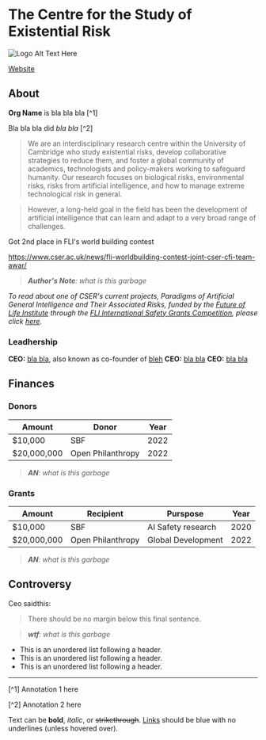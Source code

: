 # The Centre for the Study of Existential Risk

![Logo Alt Text Here](https://upload.wikimedia.org/wikipedia/commons/thumb/9/9e/Picea_abies_shoot_with_buds%2C_Sogndal%2C_Norway.jpg/240px-Picea_abies_shoot_with_buds%2C_Sogndal%2C_Norway.jpg)

[Website](https://www.cser.ac.uk/)

## About

**Org Name** is bla bla bla [^1]

Bla bla bla did _bla bla_ [^2]

> We are an interdisciplinary research centre within the University of Cambridge who study existential risks, develop collaborative strategies to reduce them, and foster a global community of academics, technologists and policy-makers working to safeguard humanity. Our research focuses on biological risks, environmental risks, risks from artificial intelligence, and how to manage extreme technological risk in general.
 
> However, a long-held goal in the field has been the development of artificial intelligence that can learn and adapt to a very broad range of challenges.


Got 2nd place in FLI's world building contest

https://www.cser.ac.uk/news/fli-worldbuilding-contest-joint-cser-cfi-team-awar/ 

> ***Author's Note**: what is this garbage*
 

_To read about one of CSER's current projects, Paradigms of Artificial General Intelligence and Their Associated Risks, funded by the [Future of Life Institute](https://futureoflife.org/) through the [FLI International Safety Grants Competition](https://futureoflife.org/2018/07/25/2-million-donated-to-keep-artificial-general-intelligence-beneficial-and-robust/), please click [here](https://www.cser.ac.uk/research/paradigms-AGI/)._


### Leadhership

**CEO:** [bla bla](), also known as co-founder of [bleh]()
**CEO:** [bla bla]()
**CEO:** [bla bla]()

## Finances

### Donors

| Amount        | Donor               | Year |
| ------------- | ------------------- | ---- |
| $10,000       | SBF                 | 2022 |
| $20,000,000   | Open Philanthropy   | 2022 |

> _**AN**: what is this garbage_


### Grants

| Amount        | Recipient           | Purspose           | Year |
| ------------- | ------------------- | ------------------ | ---- |
| $10,000       | SBF                 | AI Safety research | 2020 |
| $20,000,000   | Open Philanthropy   | Global Development | 2022 |

> _**AN**: what is this garbage_



## Controversy

Ceo saidthis:
> There should be no margin below this final sentence.

> _**wtf**: what is this garbage_


* This is an unordered list following a header.
* This is an unordered list following a header.
* This is an unordered list following a header.


---


[^1] Annotation 1 here

[^2] Annotation 2 here

Text can be **bold**, _italic_, or ~~strikethrough~~. [Links](https://gohugo.io) should be blue with no underlines (unless hovered over).


